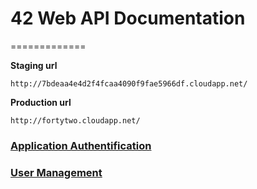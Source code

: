 # 42 Web API Documentation
=============

**Staging url**
```
http://7bdeaa4e4d2f4fcaa4090f9fae5966df.cloudapp.net/
```

**Production url**
```
http://fortytwo.cloudapp.net/
```

### [Application Authentification](https://github.com/funkyOne/fortyTwo.Docs/blob/master/ApplicationAuthentification.md)
### [User Management](https://github.com/funkyOne/fortyTwo.Docs/blob/master/UserManagement.md)
